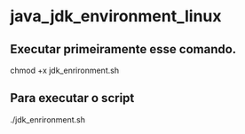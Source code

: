 # java_jdk_environment_linux

## Executar primeiramente esse comando.
chmod +x jdk_enrironment.sh

## Para executar o script
./jdk_enrironment.sh

